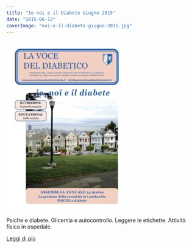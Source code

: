 ```yaml
---
title: "Io noi e il Diabete Giugno 2015"
date: "2015-06-12"
coverImage: "noi-e-il-diabete-giugno-2015.jpg"
---
```


![](images/noi-e-il-diabete-giugno-2015.jpg)

Psiche e diabete. Glicemia e autocontrollo. Leggere le etichette. Attività fisica in ospedale.

<div class="link-box"><a href="/la-nostra-associazione/la-mission-dellassociazione" class="theme-btn btn-style-two"><span class="btn-title">Leggi di più</span></a></div>

<!-- \[vc\_row equal\_height="yes" content\_placement="middle" css=".vc\_custom\_1560780690544{margin-bottom: -40px !important;}"\]\[vc\_column css=".vc\_custom\_1560780876104{padding-bottom: 40px !important;}" offset="vc\_col-lg-8 vc\_col-md-7 vc\_col-xs-12"\]\[dt\_fancy\_image image\_id="2191" width="300" height="500"\]\[/vc\_column\]\[vc\_column css=".vc\_custom\_1560780882530{padding-bottom: 40px !important;}" offset="vc\_col-lg-4 vc\_col-md-5 vc\_col-xs-12"\]\[ultimate\_heading main\_heading="Io noi e il diabete Dicembre 2015" heading\_tag="h3" alignment="left" sub\_heading\_font\_size="desktop:20px;" sub\_heading\_line\_height="desktop:30px;" el\_class="accent-subtitle-color" main\_heading\_font\_size="desktop:30px;" main\_heading\_line\_height="desktop:40px;" sub\_heading\_margin="margin-bottom:20px;" main\_heading\_style="font-weight:bold;" main\_heading\_margin="margin-bottom:5px;"\]\[/ultimate\_heading\]\[vc\_column\_text css=".vc\_custom\_1572944681893{padding-bottom: 20px !important;}"\]

La fotografia in copertina ritrae le Seven Sisters di Alamo Square, a San Francisco. Le Seven Sisters sono sette case vittoriane perfettamente restaurate, tutte uguali per forma e dimensioni, ma di colori diversi, che hanno sullo sfondo i grattacieli di San Francisco. Ciò che più balza all'occhio è il contrasto tra lo stile classico delle abitazioni e la modernità dei grattacieli in secondo piano, e allo stesso tempo la loro perfetta integrazione. Anche l'Associazione Diabetici della Provincia di Brescia è così: le sue basi solide affondano le radici nel 1982, e la sua storia trentennale non è che il punto di partenza per lo sviluppo e il raggiungimento di obiettivi sempre nuovi, e per il coinvolgimento di un pubblico sempre più ampio in ottica di prevenzione e di cura.

**Federica Limone**

\[/vc\_column\_text\]\[vc\_column\_text\]

#### [View](http://198.211.122.197/diabetwp/wordpress/wp-content/uploads/2019/11/LA-VOCE-DEL-DIABETICO-maggio-2015_DARIO_Layout-1.pdf) | [Download](http://198.211.122.197/diabetwp/wordpress/wp-content/uploads/2019/11/LA-VOCE-DEL-DIABETICO-maggio-2015_DARIO_Layout-1.pdf)

\[/vc\_column\_text\]\[/vc\_column\]\[/vc\_row\] -->
